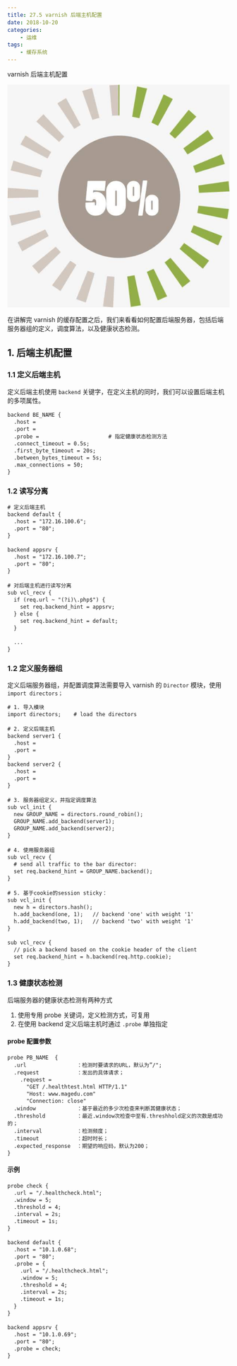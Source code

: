 ```yaml
---
title: 27.5 varnish 后端主机配置
date: 2018-10-20
categories:
    - 运维
tags:
    - 缓存系统
---
```


varnish 后端主机配置

![HA](/images/linux_mt/linux_cache.jpg)
<!-- more -->

在讲解完 varnish 的缓存配置之后，我们来看看如何配置后端服务器，包括后端服务器组的定义，调度算法，以及健康状态检测。

## 1. 后端主机配置
### 1.1 定义后端主机
定义后端主机使用 `backend` 关键字，在定义主机的同时，我们可以设置后端主机的多项属性。

```
backend BE_NAME {
  .host =                       
  .port =
  .probe =                      # 指定健康状态检测方法
  .connect_timeout = 0.5s;
  .first_byte_timeout = 20s;
  .between_bytes_timeout = 5s;
  .max_connections = 50;
}
```

### 1.2 读写分离
```
# 定义后端主机
backend default {
  .host = "172.16.100.6";
  .port = "80";
}

backend appsrv {
  .host = "172.16.100.7";
  .port = "80";
}

# 对后端主机进行读写分离
sub vcl_recv {
  if (req.url ~ "(?i)\.php$") {
    set req.backend_hint = appsrv;
  } else {
    set req.backend_hint = default;
  }

  ...
}
```

### 1.2 定义服务器组
定义后端服务器组，并配置调度算法需要导入 varnish 的 `Director` 模块，使用 `import directors；`

```
# 1. 导入模块
import directors;    # load the directors

# 2. 定义后端主机
backend server1 {
  .host =
  .port =
}
backend server2 {
  .host =
  .port =
}

# 3. 服务器组定义，并指定调度算法
sub vcl_init {
  new GROUP_NAME = directors.round_robin();
  GROUP_NAME.add_backend(server1);
  GROUP_NAME.add_backend(server2);
}

# 4. 使用服务器组
sub vcl_recv {
  # send all traffic to the bar director:
  set req.backend_hint = GROUP_NAME.backend();
}

# 5. 基于cookie的session sticky：
sub vcl_init {
  new h = directors.hash();
  h.add_backend(one, 1);   // backend 'one' with weight '1'
  h.add_backend(two, 1);   // backend 'two' with weight '1'
}

sub vcl_recv {
  // pick a backend based on the cookie header of the client
  set req.backend_hint = h.backend(req.http.cookie);
}
```

### 1.3 健康状态检测
后端服务器的健康状态检测有两种方式
1. 使用专用 probe 关键词，定义检测方式，可复用
2. 在使用 backend 定义后端主机时通过 `.probe` 单独指定

#### probe 配置参数
```
probe PB_NAME  {
  .url                ：检测时要请求的URL，默认为”/";
  .request            ：发出的具体请求；
    .request =
      "GET /.healthtest.html HTTP/1.1"
      "Host: www.magedu.com"
      "Connection: close"
  .window             ：基于最近的多少次检查来判断其健康状态；
  .threshold          ：最近.window次检查中至有.threshhold定义的次数是成功的；
  .interval           ：检测频度；
  .timeout            ：超时时长；
  .expected_response  ：期望的响应码，默认为200；
}

```

#### 示例
```
probe check {
  .url = "/.healthcheck.html";
  .window = 5;
  .threshold = 4;
  .interval = 2s;
  .timeout = 1s;
}

backend default {
  .host = "10.1.0.68";
  .port = "80";
  .probe = {
    .url = "/.healthcheck.html";
    .window = 5;
    .threshold = 4;
    .interval = 2s;
    .timeout = 1s;
  }
}

backend appsrv {
  .host = "10.1.0.69";
  .port = "80";
  .probe = check;
}
```
